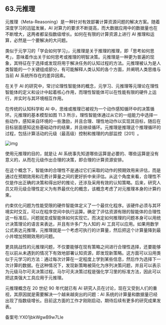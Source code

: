## 63.元推理
元推理（Meta-Reasoning）是一种针对有效部署计算资源问题的解决方案。随着深度学习的迅猛发展，AI 对算力的要求不断提高，而大数据应用中的数据量也在不断增大，这两者都呈指数级增长。如何在有限的计算资源上进行 AI 推理和运算，必然是一个要解决的大问题。 


类似于元学习的「学会如何学习」，元推理是关于推理的推理，即「思考如何思考」，意味着作出关于如何思考或推理的明智决策。元推理是一种更为普遍的现象，其特征在于选择或发现将用于解决任务的认知过程的方法。元推理被认为是人类智能的一个关键组成部分，有可能解释人类认知的各个方面，并阐明人类思维与当前 AI 系统所存在的差异因素。 


在关于 AI 的研究中，常讨论理性智能体的概念，元学习、元推理等元理论在理性智能体的定义和设计中起着核心作用，而理性智能体可以在性能有限的硬件上运行，并实时与其环境相互作用。 


在传统的认知科学和 AI 中，思维或推理已被视为一个动作感知循环中的决策循环。元推理的基本模型如图 11.3 所示，理性智能体通过从它的一组能力中选择一些动作，感知来自环境的一些激励，并且合理、理性地动作以实现其目标，随后在目标层面感知这些基础动作的结果，并且继续循环。元推理是推理这个推理循环的过程，包括计算活动的元级（最高级）控制和推理的内部监控  [201]  。 


![img](https://pic3.zhimg.com/v2-304cef36c7e4d681eda1a8ed263a0c00.webp)

使用元推理的目的，就是让 AI 系统事先知道哪些运算是必要的、哪些运算是没有意义的，从而在元级作出合理的决策，即合理的计算资源安排。 


在这个概念下，智能体的合理性不是通过它们采取的动作的预期效用来评估，而是通过在预期效用和花费计算量之间的更好折中来评估。从这个角度来看，合理性不仅是作出正确的决策和得出好的推论，还涉及采用有效的认知策略。后来，研究人员又将元级合理性定义为有界最优化的概念，该概念考虑了对元推理本身的计算约束。 


约束优化问题为性能受限的硬件智能体定义了一个最优化程序。该硬件必须与其环境实时交互，可以在程序空间中执行运算。确定了评估资源有限的智能体的合理性这一标准后，问题就变成智能体如何实现它。而决定如何推理的问题本身可以用统计决策理论的语言来表达，并且有许多广为人知的 AI 工具可以应用。如果用数学公式表达元推理，元推理就是一个考虑可执行的计算量，然后把这个计算量降到最小并增加预期效用的问题。 


更具挑战性的元推理问题，不仅要能够在现有策略之间进行合理性选择，还要能够在以前从未遇到的情况下有效地部署认知资源，即发现新策略。这方面可以沿用类似于元学习的方法：通过每次计算在一定程度上学到某些信息，然后作为选择下一次计算的数据。在这种情况下，发现新策略被简化为序列决策问题，并且可以表示为元级马尔可夫决策过程。马尔可夫决策过程是强化学习里的标准方法，因此可以把这类强大工具应用于元推理。 


元推理概念在 20 世纪 90 年代就已有 AI 研究人员在讨论，现在又受到人们的重视，其原因就是需要解决一个越来越突出的问题：AI 系统的计算量和数据量已经出现了指数级增长。目前这方面的工作才刚刚启动，期待后续有更多的研究成果发表。 


备案号:YX01jbkWgwB9w7Lle


